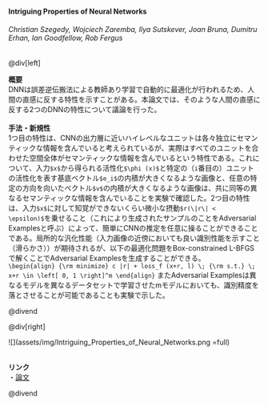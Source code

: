#### Intriguing Properties of Neural Networks
###### Christian Szegedy, Wojciech Zaremba, Ilya Sutskever, Joan Bruna, Dumitru Erhan, Ian Goodfellow, Rob Fergus

@div[left]

__概要__<br>
DNNは誤差逆伝搬法による教師あり学習で自動的に最適化が行われるため、人間の直感に反する特性を示すことがある。本論文では、そのような人間の直感に反する2つのDNNの特性について議論を行った。<br>
<br>
__手法・新規性__<br>
1つ目の特性は、CNNの出力層に近いハイレベルなユニットは各々独立にセマンティックな情報を含んでいると考えられているが、実際はすべてのユニットを合わせた空間全体がセマンティックな情報を含んでいるという特性である。これについて、入力`$x$`から得られる活性化`$\phi (x)$`と特定の（`i`番目の）ユニットの活性化を表す基底ベクトル`$e_i$`の内積が大きくなるような画像と、任意の特定の方向を向いたベクトル`$v$`の内積が大きくなるような画像は、共に同等の異なるセマンティックな情報を含んでいることを実験で確認した。2つ目の特性は、入力`$x$`に対して知覚ができないくらい微小な摂動`$r(\|r\| < \epsilon)$`を乗せること（これにより生成されたサンプルのことをAdversarial Examplesと呼ぶ）によって、簡単にCNNの推定を任意に操ることができることである。局所的な汎化性能（入力画像の近傍においても良い識別性能を示すこと（滑らかさ））が期待されるが、以下の最適化問題をBox-constrained L-BFGSで解くことでAdversarial Examplesを生成することができる。<br>
`\begin{align} {\rm minimize} c |r| + loss_f (x+r, l) \; {\rm s.t.} \; x+r \in \left[ 0, 1 \right]^m \end{align}`
またAdversarial Examplesは異なるモデルを異なるデータセットで学習させたmモデルにおいても、識別精度を落とさせることが可能であることも実験で示した。

@divend

@div[right]

![](assets/img/Intriguing_Properties_of_Neural_Networks.png =full)<br>
<br>

__リンク__<br>
・[論文](https://arxiv.org/pdf/1312.6199.pdf)<br>

@divend